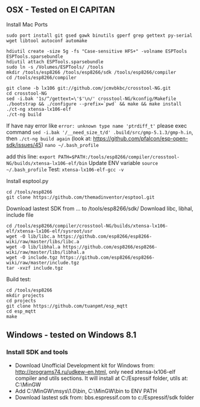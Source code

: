 ## OSX - Tested on EI CAPITAN
Install Mac Ports
```
sudo port install git gsed gawk binutils gperf grep gettext py-serial wget libtool autoconf automake
```

```
hdiutil create -size 5g -fs "Case-sensitive HFS+" -volname ESPTools ESPTools.sparsebundle
hdiutil attach ESPTools.sparsebundle
sudo ln -s /Volumes/ESPTools/ /tools
mkdir /tools/esp8266 /tools/esp8266/sdk /tools/esp8266/compiler
cd /tools/esp8266/compiler

git clone -b lx106 git://github.com/jcmvbkbc/crosstool-NG.git 
cd crosstool-NG
sed -i.bak '1s/^/gettext=\'$'\n/' crosstool-NG/kconfig/Makefile
./bootstrap && ./configure --prefix=`pwd` && make && make install
./ct-ng xtensa-lx106-elf
./ct-ng build

```

If have nay error like `error: unknown type name 'ptrdiff_t'` please exec command  `sed -i.bak '/__need_size_t/d' .build/src/gmp-5.1.3/gmp-h.in`, then `./ct-ng build again`  (look at: https://github.com/pfalcon/esp-open-sdk/issues/45)
`nano ~/.bash_profile`

add this line:
`export PATH=$PATH:/tools/esp8266/compiler/crosstool-NG/builds/xtensa-lx106-elf/bin`
Update ENV variable
`source ~/.bash_profile`
Test: `xtensa-lx106-elf-gcc -v`

Install esptool.py 
```
cd /tools/esp8266
git clone https://github.com/themadinventor/esptool.git
```

Download lastest SDK from ... to /tools/esp8266/sdk/
Download libc, libhal, include file
```
cd /tools/esp8266/compiler/crosstool-NG/builds/xtensa-lx106-elf/xtensa-lx106-elf/sysroot/usr
wget -O lib/libc.a https://github.com/esp8266/esp8266-wiki/raw/master/libs/libc.a
wget -O lib/libhal.a https://github.com/esp8266/esp8266-wiki/raw/master/libs/libhal.a
wget -O include.tgz https://github.com/esp8266/esp8266-wiki/raw/master/include.tgz
tar -xvzf include.tgz

```
Build test:
```
cd /tools/esp8266
mkdir projects
cd projects
git clone https://github.com/tuanpmt/esp_mqtt
cd esp_mqtt
make
```

## Windows - tested on Windows 8.1

### Install SDK and tools
- Download Unofficial Development kit for Windows from: http://programs74.ru/udkew-en.html, only need xtensa-lx106-elf compiler and utils sections. It will install at C:/Espressif folder, utils at: C:\MinGW 
- Add C:\MinGW\msys\1.0\bin, C:\MinGW\bin to ENV PATH 
- Download lastest sdk from: bbs.espressif.com to c:/Espressif/sdk folder 